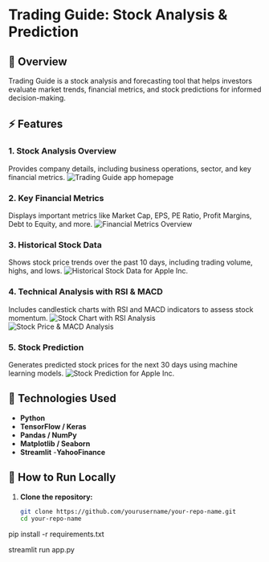 # Trading Guide: Stock Analysis & Prediction

## 📌 Overview
Trading Guide is a stock analysis and forecasting tool that helps investors evaluate market trends, financial metrics, and stock predictions for informed decision-making.

## ⚡ Features

### 1. Stock Analysis Overview
Provides company details, including business operations, sector, and key financial metrics.
![Trading Guide app homepage](./path-to-your-image/trading-guide-homepage.png)

### 2. Key Financial Metrics
Displays important metrics like Market Cap, EPS, PE Ratio, Profit Margins, Debt to Equity, and more.
![Financial Metrics Overview](./path-to-your-image/financial-metrics.png)

### 3. Historical Stock Data
Shows stock price trends over the past 10 days, including trading volume, highs, and lows.
![Historical Stock Data for Apple Inc.](./path-to-your-image/historical-stock-data.png)

### 4. Technical Analysis with RSI & MACD
Includes candlestick charts with RSI and MACD indicators to assess stock momentum.
![Stock Chart with RSI Analysis](./path-to-your-image/stock-chart-rsi.png)
![Stock Price & MACD Analysis](./path-to-your-image/stock-macd-analysis.png)

### 5. Stock Prediction
Generates predicted stock prices for the next 30 days using machine learning models.
![Stock Prediction for Apple Inc.](./path-to-your-image/stock-prediction-aapl.png)

## 🔧 Technologies Used
- **Python**
- **TensorFlow / Keras**
- **Pandas / NumPy**
- **Matplotlib / Seaborn**
- **Streamlit**
-**YahooFinance**

## 🚀 How to Run Locally

1. **Clone the repository:**
   ```bash
   git clone https://github.com/yourusername/your-repo-name.git
   cd your-repo-name

pip install -r requirements.txt

streamlit run app.py
